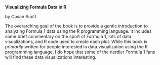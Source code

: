 **Visualizing Formula Data in R**

by Casan Scott

The overarching goal of the book is to provide a gentle introduction to analyzing Formula 1 data using the R programming language. It includes some brief commentary on the sport of Formula 1, lots of data visualizations, and R code used to create each plot. While this book is *primarily* written for people interested in data visualization using the R programming language, I do hope that some of the nerdier Formula 1 fans will find these data visualizations interesting.


